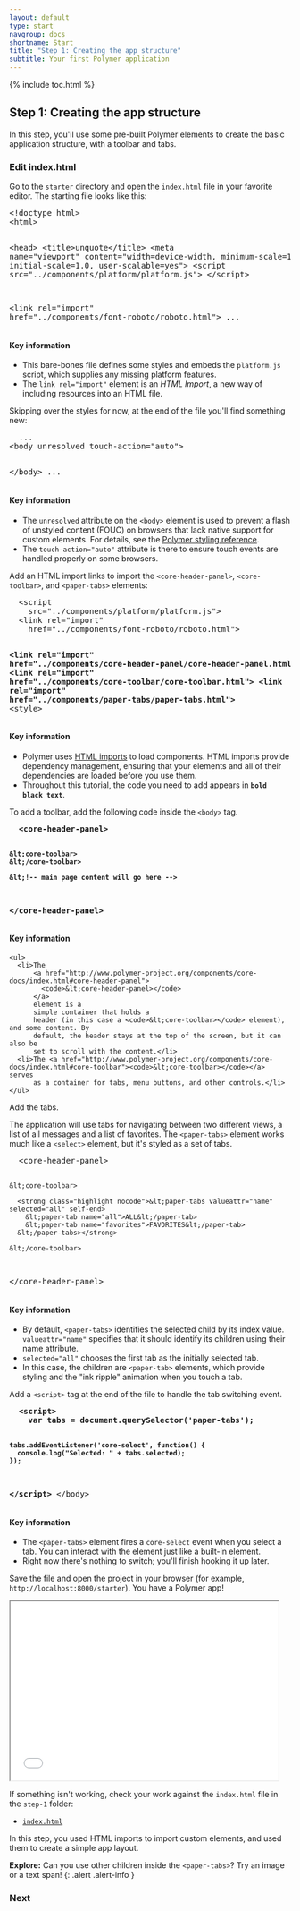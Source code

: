 ```yaml
---
layout: default
type: start
navgroup: docs
shortname: Start
title: "Step 1: Creating the app structure"
subtitle: Your first Polymer application 
---
```


<link rel="import" href="/elements/side-by-side.html">

<link rel="stylesheet" href="tutorial.css">

{% include toc.html %}

## Step 1: Creating the app structure

In this step, you'll use some pre-built Polymer elements to create the basic application structure, with a toolbar and tabs.


### Edit index.html


Go to the `starter` directory and open the `index.html` file in your favorite editor. The starting file looks like this:

<side-by-side>
<pre>
&lt;!doctype html>
&lt;html>

&lt;head>
  &lt;title>unquote&lt;/title>
  &lt;meta name="viewport" 
    content="width=device-width, minimum-scale=1.0, initial-scale=1.0, user-scalable=yes">
  &lt;script src="../components/platform/platform.js">
  &lt;/script>

  &lt;link rel="import" 
    href="../components/font-roboto/roboto.html">
  ...
</pre>
<aside>
  <h4>Key information</h4>
  <ul>
    <li>This bare-bones file defines some styles and embeds the <code>platform.js</code> script, which supplies any missing platform features.</li>
    <li>The <code>link rel="import"</code> element is an <em>HTML Import</em>, a new way of including resources into an HTML file.</li>
  </ul>
</aside>
</side-by-side>

Skipping over the styles for now, at the end of the file you'll find something new:

<side-by-side>
<pre>
  ...
&lt;body unresolved touch-action="auto">

&lt;/body>
  ...
</pre>
<aside>
  <h4>Key information</h4>
  <ul>
    <li>The <code>unresolved</code> attribute on the <code>&lt;body></code> element is used to prevent a flash of unstyled content 
        (FOUC) on browsers that lack native support for custom elements. For details, see the 
        <a href="http://www.polymer-project.org/docs/polymer/styling.html#fouc-prevention">Polymer styling reference</a>.</li>
    <li>The <code>touch-action="auto"</code> attribute is there to ensure touch events are handled properly on some browsers.</li>
  </ul>
</aside>
</side-by-side>

<div class="divider" layout horizontal center center-justified>
  <core-icon icon="polymer"></core-icon>
</div>

Add an HTML import links to import the `<core-header-panel>`, `<core-toolbar>`, and `<paper-tabs>` elements:

<side-by-side>
  <pre>
  &lt;script 
    src="../components/platform/platform.js"></script>
  &lt;link rel="import" 
    href="../components/font-roboto/roboto.html">

  <strong class="highlight nocode">&lt;link rel="import"
    href="../components/core-header-panel/core-header-panel.html">
  &lt;link rel="import"
    href="../components/core-toolbar/core-toolbar.html">
  &lt;link rel="import"
    href="../components/paper-tabs/paper-tabs.html"></strong>
&lt;style>
  </pre>
  <aside>
    <h4>Key information</h4>
    <ul>
      <li>
        Polymer uses <a href="http://www.polymer-project.org/platform/html-imports.html">HTML imports</a> to load components.
        HTML imports provide dependency management, ensuring that your elements and all of their dependencies are loaded 
        before you use them.
      </li>
      <li>
        Throughout this tutorial, the code you need to add appears in <code><strong class="highlight nocode">bold black text</strong></code>.
      </li>
    </ul>
  </aside>
</side-by-side>

<div class="divider" layout horizontal center center-justified>
  <core-icon icon="polymer"></core-icon>
</div>

To add a toolbar, add the following code inside the `<body>` tag.
 
<side-by-side>
  <pre>
  <strong class="highlight nocode">&lt;core-header-panel>
      
    &lt;core-toolbar>
    &lt;/core-toolbar>

    &lt;!-- main page content will go here --> 

  &lt;/core-header-panel></strong>
  </pre>
  <aside>
    <h4>Key information</h4>

    <ul>
      <li>The 
          <a href="http://www.polymer-project.org/components/core-docs/index.html#core-header-panel">
            <code>&lt;core-header-panel></code>
          </a>
          element is a 
          simple container that holds a 
          header (in this case a <code>&lt;core-toolbar></code> element), and some content. By 
          default, the header stays at the top of the screen, but it can also be 
          set to scroll with the content.</li>
      <li>The <a href="http://www.polymer-project.org/components/core-docs/index.html#core-toolbar"><code>&lt;core-toolbar></code></a> serves 
          as a container for tabs, menu buttons, and other controls.</li>
    </ul>
  </aside>
</side-by-side>

<div class="divider" layout horizontal center center-justified>
  <core-icon icon="polymer"></core-icon>
</div>

Add the tabs.

The application will use tabs for navigating between two different views,
a list of all messages and a list of favorites. The `<paper-tabs>`
element works much like a `<select>` element, but it's styled as a set of
tabs.

<side-by-side>
  <pre>
  &lt;core-header-panel>
      
    &lt;core-toolbar>

      <strong class="highlight nocode">&lt;paper-tabs valueattr="name" selected="all" self-end>
        &lt;paper-tab name="all">ALL&lt;/paper-tab>
        &lt;paper-tab name="favorites">FAVORITES&lt;/paper-tab>
      &lt;/paper-tabs></strong>

    &lt;/core-toolbar>

  &lt;/core-header-panel>
  </pre>
  <aside>
    <h4>Key information</h4>
    <ul>
      <li>
        By default, <code>&lt;paper-tabs></code> identifies the selected child by its index 
        value. <code>valueattr="name"</code> specifies that it should identify its 
        children using their </code>name</code> attribute.
      </li>
      <li>
        <code>selected="all"</code> chooses the first tab as the initially selected tab.</li>
    <li>In this case, the children are <code>&lt;paper-tab></code> elements, which provide
         styling and the "ink ripple" animation when you touch a tab.</li>    
    </ul>
  </aside>
</side-by-side>

<div class="divider" layout horizontal center center-justified>
  <core-icon icon="polymer"></core-icon>
</div> 

Add a `<script>` tag at the end of the file to handle the tab switching
    event.


<side-by-side>
  <pre>
  <strong class="highlight nocode">&lt;script>
    var tabs = document.querySelector('paper-tabs');

    tabs.addEventListener('core-select', function() {
      console.log("Selected: " + tabs.selected);
    });
  &lt;/script>
  </strong>&lt;/body>
  </pre> 
  <aside>
    <h4>Key information</h4>
    <ul>
      <li>
        The <code>&lt;paper-tabs></code> element fires a <code>core-select</code> event when you select a 
        tab. You can interact with the element just like a built-in element.
      </li> 
      <li>
        Right now there's nothing to switch; you'll finish hooking it up later.
      </li>
    </ul>
  </aside>
</side-by-side>


Save the file and open the project in your browser (for example, `http://localhost:8000/starter`). You have a Polymer app! 

  <iframe class="running-app-frame" width="480" height="320" src="/samples/tutorial/step-1/index.html">
  </iframe>

If something isn't working, check your work against the `index.html` file in the `step-1` folder:

-   [`index.html`](https://github.com/Polymer/polymer-tutorial/blob/master/step-1/index.html)

In this step, you used HTML imports to import custom elements, and used them to create a simple app layout.

**Explore:** Can you use other children inside the `<paper-tabs>`? Try an image or a text span!
{: .alert .alert-info }

### Next

<a href="/docs/start/tutorial/step-2.html">
  <paper-button icon="arrow-forward" label="Step 2: Your own element" raisedButton></paper-button>
</a>

